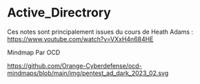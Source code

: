 # Active_Directrory

Ces notes sont principalement issues du cours de Heath Adams : https://www.youtube.com/watch?v=VXxH4n684HE 

Mindmap Par OCD

https://github.com/Orange-Cyberdefense/ocd-mindmaps/blob/main/img/pentest_ad_dark_2023_02.svg
